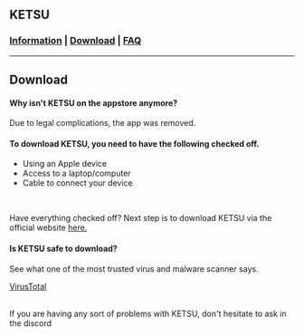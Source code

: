 <!DOCTYPE html>        
  <html>
    <body>
      <section>
      <h1>
        KETSU
      </h1>
      <h3>
        <a href="https://nincompoopp.github.io">Information</a> | 
        <a href="https://nincompoopp.github.io/download">Download</a> | 
        <a href="https://nincompoopp.github.io/faq">FAQ</a>
      </h3>
    </section>
      <hr>
      <h2>Download</h2>
      <h4>
        Why isn't KETSU on the appstore anymore?
      </h4>
      <p>
        Due to legal complications, the app was removed.
      </p>
      <h4>
        To download KETSU, you need to have the following checked off.
      </h4>
      <ul>
        <li>Using an Apple device</li>
        <li>Access to a laptop/computer</li>
        <li>Cable to connect your device</li>
      </ul>
      <br>
      <p>
        Have everything checked off? Next step is to download KETSU via the official website <a href="https://ketsu.app/dpwmload.html">here.</a>
      </p>
      <h4>
        Is KETSU safe to download?
      </h4>
      <p>
        See what one of the most trusted virus and malware scanner says.
      </p> 
      <p>
        <a href="https://www.virustotal.com/gui/file/f651a66f43bfdb281ce87e2d9e95e8e2ea96c2b9597e3223295cdb93988dda2d/summary">VirusTotal</a>
      </p>
      <br>
      <footer>
        If you are having any sort of problems with KETSU, don't hesitate to ask in the discord
      </footer>
  </body>
</html>

